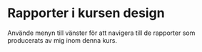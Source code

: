---
---
Rapporter i kursen design
=========================

Använde menyn till vänster för att navigera till de rapporter som producerats av mig inom denna kurs.
